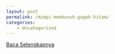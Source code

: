 ```yaml
---
layout: post
permalink: /mimpi-membunuh-gagak-hitam/
categories:
    - Uncategorized
---
```


[Baca Selengkapnya](/06)